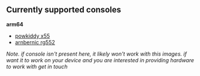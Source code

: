 ## Currently supported consoles

**arm64**
* [powkiddy x55](../../../systems/chromebook_gru/readme.md)
* [arnbernic rg552](../../../systems/chromebook_oak/readme.md)

*Note. if console isn't present here, it likely won't work with this images. if want it to work on your device and you are interested in providing hardware to work with get in touch*